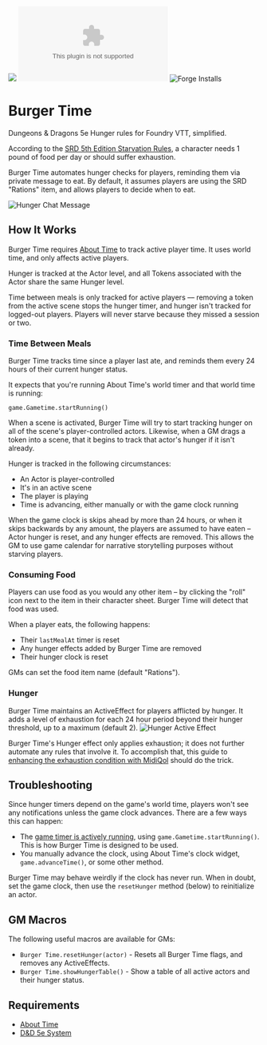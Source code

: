 ![](https://img.shields.io/badge/Foundry-v0.7.10-informational)
![Latest Release Download Count](https://img.shields.io/github/downloads/scottburton11/burger-time/latest/module.zip)
![Forge Installs](https://img.shields.io/badge/dynamic/json?label=Forge%20Installs&query=package.installs&suffix=%25&url=https%3A%2F%2Fforge-vtt.com%2Fapi%2Fbazaar%2Fpackage%2Fburger-time&colorB=4aa94a)

# Burger Time

Dungeons & Dragons 5e Hunger rules for Foundry VTT, simplified.

According to the [SRD 5th Edition Starvation Rules](https://www.5esrd.com/gamemastering/hazards/starvation/), a character needs 1 pound of food per day or should suffer exhaustion.

Burger Time automates hunger checks for players, reminding them via private message to eat. By default, it assumes players are using the SRD "Rations" item, and allows players to decide when to eat.

![Hunger Chat Message](https://user-images.githubusercontent.com/12917/120086001-b71f3a00-c091-11eb-8e3c-72787bc006f8.png)

## How It Works
Burger Time requires [About Time](https://gitlab.com/tposney/about-time) to track active player time. It uses world time, and only affects active players. 

Hunger is tracked at the Actor level, and all Tokens associated with the Actor share the same Hunger level. 

Time between meals is only tracked for active players –– removing a token from the active scene stops the hunger timer, and hunger isn't tracked for logged-out players. Players will never starve because they missed a session or two. 
### Time Between Meals
Burger Time tracks time since a player last ate, and reminds them every 24 hours of their current hunger status. 

It expects that you're running About Time's world timer and that world time is running:
```
game.Gametime.startRunning()
```
When a scene is activated, Burger Time will try to start tracking hunger on all of the scene's player-controlled actors. Likewise, when a GM drags a token into a scene, that it begins to track that actor's hunger if it isn't already. 

Hunger is tracked in the following circumstances:

* An Actor is player-controlled
* It's in an active scene
* The player is playing
* Time is advancing, either manually or with the game clock running

When the game clock is skips ahead by more than 24 hours, or when it skips backwards by any amount, the players are assumed to have eaten – Actor hunger is reset, and any hunger effects are removed. This allows the GM to use game calendar for narrative storytelling purposes without starving players. 
### Consuming Food
Players can use food as you would any other item – by clicking the "roll" icon next to the item in their character sheet. Burger Time will detect that food was used.

When a player eats, the following happens:

* Their `lastMealAt` timer is reset
* Any hunger effects added by Burger Time are removed
* Their hunger clock is reset

GMs can set the food item name (default "Rations").
### Hunger
Burger Time maintains an ActiveEffect for players afflicted by hunger. It adds a level of exhaustion for each 24 hour period beyond their hunger threshold, up to a maximum (default 2).
![Hunger Active Effect](https://user-images.githubusercontent.com/12917/120086017-d3bb7200-c091-11eb-8f95-a451edf1777f.png)

Burger Time's Hunger effect only applies exhaustion; it does not further automate any rules that involve it. To accomplish that, this guide to [enhancing the exhaustion condition with MidiQol](https://www.foundryvtt-hub.com/guide/under-the-hood-enhancing-exhaustion-condition/) should do the trick.
## Troubleshooting
Since hunger timers depend on the game's world time, players won't see any notifications unless the game clock advances. There are a few ways this can happen:

* The [game timer is actively running](https://gitlab.com/tposney/about-time/-/blob/master/GettingStarted.md#time-passing), using `game.Gametime.startRunning()`. This is how Burger Time is designed to be used.
* You manually advance the clock, using About Time's clock widget, `game.advanceTime()`, or some other method.

Burger Time may behave weirdly if the clock has never run. When in doubt, set the game clock, then use the `resetHunger` method (below) to reinitialize an actor. 
## GM Macros
The following useful macros are available for GMs:
* `Burger Time.resetHunger(actor)` - Resets all Burger Time flags, and removes any ActiveEffects.
* `Burger Time.showHungerTable()` - Show a table of all active actors and their hunger status.
## Requirements

* [About Time](https://gitlab.com/tposney/about-time)
* [D&D 5e System]()
